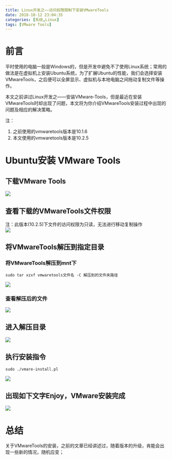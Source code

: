 ```yaml
---
title: Linux开发之——访问权限限制下安装VMwareTools
date: 2018-10-12 23:04:35
categories: [系统,Linux]
tags: [VMware Tools]
---
```


# 前言
平时使用的电脑一般是Windows的，但是开发中避免不了使用Linux系统；常用的做法是在虚拟机上安装Ubuntu系统，为了扩展Ubuntu的性能，我们会选择安装VMwareTools，之后便可以全屏显示、虚拟机与本地电脑之间拖动复制文件等操作。    


本文之前讲过Linux开发之——安装VMware-Tools，但是最近在安装VMwareTools时却出现了问题，本文将为你介绍VMwareTools安装过程中出现的问题及相应的解决策略。
   
注：     
1.  之前使用的vmwaretools版本是10.1.6  
2. 本文使用的vmwaretools版本是10.2.5 


<!--more-->

# Ubuntu安装 VMware Tools
## 下载VMware Tools
![][1]  
## 查看下载的VMwareTools文件权限    
注：此版本(10.2.5)下文件的访问权限为只读，无法进行移动复制操作           
![][2]  

## 将VMwareTools解压到指定目录
### 将VMwareTools解压到mnt下

	sudo tar xzxf vmwaretools文件名 -C 解压到的文件夹路径    

![][3]  
   
### 查看解压后的文件
![][4]  
## 进入解压目录 
![][5] 
## 执行安装指令
	sudo ./vmare-install.pl     

![][6]  
## 出现如下文字Enjoy，VMware安装完成
![][7]  

# 总结
关于VMwareTools的安装，之前的文章已经讲述过，随着版本的升级，肯能会出现一些新的情况，随机应变；  





[1]: http://p6a8fn7wd.bkt.clouddn.com/vm-tools-install.png
[2]: http://p0oaq2t2i.bkt.clouddn.com/vmware-operate_authority.png
[3]: http://p0oaq2t2i.bkt.clouddn.com/vmware-tar-xzvf.png
[4]: http://p0oaq2t2i.bkt.clouddn.com/vmware-etc-file.png
[5]: http://p0oaq2t2i.bkt.clouddn.com/vmware-install-into.png
[6]: http://p0oaq2t2i.bkt.clouddn.com/vmware-install-cmd.png
[7]: http://p0oaq2t2i.bkt.clouddn.com/vmware-enjoy.png